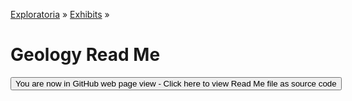 [Exploratoria]( http://exploratoria.github.io ) &raquo; [Exhibits]( http://exploratoria.github.io/exhibits/ ) &raquo;

Geology Read Me
====

<span style="display: none"> [You are now in GitHub source code view - Click here to view Read Me file as a web page]( http://exploratoria.github.io/exhibits/geology/index.html 'View file as a web page' ) </span>
<input type=button value="You are now in GitHub web page view - Click here to view Read Me file as source code" onclick="window.location.href='https://github.com/exploratoria/exploratoria.github.io/tree/master/exhibits/geology/'" />


